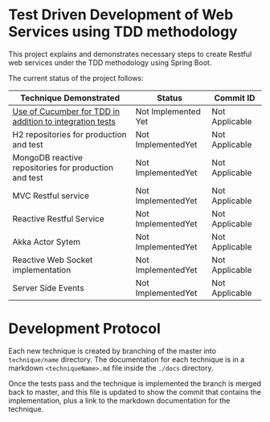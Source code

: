 # Test Driven Development of Web Services using TDD methodology

This project explains and demonstrates necessary steps to create Restful 
web services under the TDD methodology using Spring Boot.

The current status of the project follows:

| Technique Demonstrated | Status | Commit ID|
|------------------------|--------|----------|
|[Use of Cucumber for TDD in addition to integration tests][]| Not Implemented Yet|Not Applicable|
|H2 repositories for production and test| Not ImplementedYet|Not Applicable|
|MongoDB reactive repositories for production and test|Not ImplementedYet|Not Applicable|
|MVC Restful service|Not ImplementedYet|Not Applicable|
|Reactive Restful Service|Not ImplementedYet|Not Applicable|
|Akka Actor Sytem|Not ImplementedYet|Not Applicable|
|Reactive Web Socket implementation|Not ImplementedYet|Not Applicable|
|Server Side Events| Not ImplementedYet|Not Applicable|


# Development Protocol

Each new technique is created by branching of the master into ``` technique/name``` directory.
The documentation for each technique is in a markdown ```<techniqueName>.md``` file inside the 
```./docs``` directory.

Once the tests pass and the technique is implemented the branch is merged back to master,
and this file is updated to show the commit that contains the implementation, plus a link 
to the markdown documentation for the technique.


[Use of Cucumber for TDD in addition to integration tests]:docs/cucumber.md
